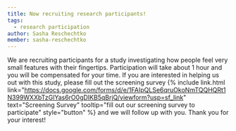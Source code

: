 ```yaml
---
title: Now recruiting research participants!
tags:
  - research participation
author: Sasha Reschechtko
member: sasha-reschechtko
---
```


We are recruiting participants for a study investigating how people feel very small features with their fingertips. Participation will take about 1 hour and you will be compensated for your time. If you are interested in helping us out with this study, please fill out the screening survey {%
  include link.html
  link="https://docs.google.com/forms/d/e/1FAIpQLSe6qruOkoNmTQQHQRt1N399WXXbTzGlYas6rO0gDIKB5qBrjQ/viewform?usp=sf_link"
  text="Screening Survey"
  tooltip="fill out our screening survey to participate"
  style="button"
%} and we will follow up with you. Thank you for your interest!
